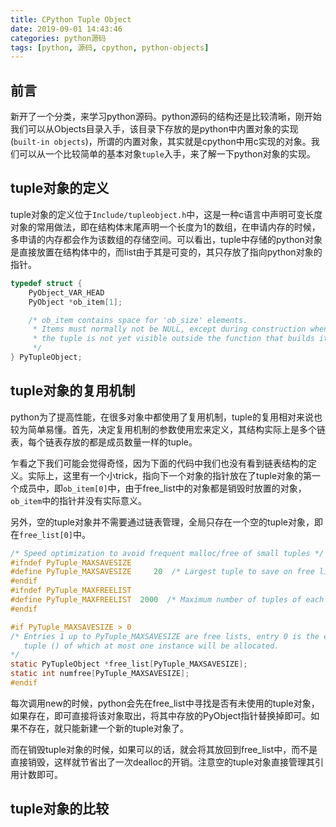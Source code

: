 ```yaml
---
title: CPython Tuple Object
date: 2019-09-01 14:43:46
categories: python源码
tags: [python, 源码, cpython, python-objects]
---
```


## 前言
新开了一个分类，来学习python源码。python源码的结构还是比较清晰，刚开始我们可以从Objects目录入手，该目录下存放的是python中内置对象的实现(`built-in objects`)，所谓的内置对象，其实就是cpython中用c实现的对象。我们可以从一个比较简单的基本对象`tuple`入手，来了解一下python对象的实现。

## tuple对象的定义
tuple对象的定义位于`Include/tupleobject.h`中，这是一种c语言中声明可变长度对象的常用做法，即在结构体末尾声明一个长度为1的数组，在申请内存的时候，多申请的内存都会作为该数组的存储空间。可以看出，tuple中存储的python对象是直接放置在结构体中的，而list由于其是可变的，其只存放了指向python对象的指针。

``` C
typedef struct {
    PyObject_VAR_HEAD
    PyObject *ob_item[1];

    /* ob_item contains space for 'ob_size' elements.
     * Items must normally not be NULL, except during construction when
     * the tuple is not yet visible outside the function that builds it.
     */
} PyTupleObject;
```
<!-- more -->

## tuple对象的复用机制
python为了提高性能，在很多对象中都使用了复用机制，tuple的复用相对来说也较为简单易懂。首先，决定复用机制的参数使用宏来定义，其结构实际上是多个链表，每个链表存放的都是成员数量一样的tuple。

乍看之下我们可能会觉得奇怪，因为下面的代码中我们也没有看到链表结构的定义。实际上，这里有一个小trick，指向下一个对象的指针放在了tuple对象的第一个成员中，即`ob_item[0]`中，由于free_list中的对象都是销毁时放置的对象，`ob_item`中的指针并没有实际意义。

另外，空的tuple对象并不需要通过链表管理，全局只存在一个空的tuple对象，即在`free_list[0]`中。

``` C
/* Speed optimization to avoid frequent malloc/free of small tuples */
#ifndef PyTuple_MAXSAVESIZE
#define PyTuple_MAXSAVESIZE     20  /* Largest tuple to save on free list */
#endif
#ifndef PyTuple_MAXFREELIST
#define PyTuple_MAXFREELIST  2000  /* Maximum number of tuples of each size to save */
#endif

#if PyTuple_MAXSAVESIZE > 0
/* Entries 1 up to PyTuple_MAXSAVESIZE are free lists, entry 0 is the empty
   tuple () of which at most one instance will be allocated.
*/
static PyTupleObject *free_list[PyTuple_MAXSAVESIZE];
static int numfree[PyTuple_MAXSAVESIZE];
#endif
```

每次调用new的时候，python会先在free_list中寻找是否有未使用的tuple对象，如果存在，即可直接将该对象取出，将其中存放的PyObject指针替换掉即可。如果不存在，就只能新建一个新的tuple对象了。

而在销毁tuple对象的时候，如果可以的话，就会将其放回到free_list中，而不是直接销毁，这样就节省出了一次dealloc的开销。注意空的tuple对象直接管理其引用计数即可。


## tuple对象的比较
